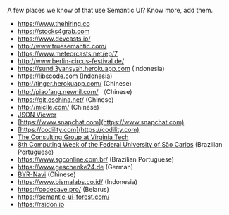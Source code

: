 A few places we know of that use Semantic UI? Know more, add them.
- https://www.thehiring.co
- https://stocks4grab.com
- https://www.devcasts.io/
- http://www.truesemantic.com/
- https://www.meteorcasts.net/ep/7
- http://www.berlin-circus-festival.de/
- https://sundi3yansyah.herokuapp.com (Indonesia)
- https://libscode.com (Indonesia)
- http://tinger.herokuapp.com/ (Chinese)
- http://piaofang.newnil.com/ （Chinese)
- https://git.oschina.net/ (Chinese)
- http://miclle.com/ (Chinese)
- [JSON Viewer](http://www.jsondata.ninja)
- [https://www.snapchat.com](https://www.snapchat.com)
- [https://codility.com](https://codility.com)
- [The Consulting Group at Virginia Tech](http://www.vtconsultinggroup.org/home/)
- [8th Computing Week of the Federal University of São Carlos](https://secompufscar.com.br) (Brazilian Portuguese)
- https://www.sgconline.com.br/ (Brazilian Portuguese)
- https://www.geschenke24.de (German)
- [BYR-Navi](http://byr123.irockbunny.com/) (Chinese)
- https://www.bismalabs.co.id/ (Indonesia)
- https://codecave.pro/ (Belarus)
- https://semantic-ui-forest.com/
- https://raidon.io